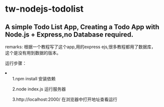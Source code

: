 # tw-nodejs-todolist
<h2>A simple Todo List App, Creating a Todo App with Node.js + Express,no Database required.</h2>
<p>
remarks:
根据一个教程写了这个app,用的express ejs,很多教程都用了数据库，这个是没有用到数据的版本。
</P>


运行步骤：
<li>
<ul>1.npm install 安装依赖</ul>
<ul>2.node index.js 运行服务器</ul>
<ul>3.http://localhost:2000/  在浏览器中打开地址查看运行</ul>
</li>